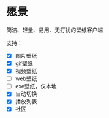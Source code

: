 # 愿景

简洁、轻量、易用、无打扰的壁纸客户端

支持：

- [x] 图片壁纸
- [x] gif壁纸
- [x] 视频壁纸
- [ ] web壁纸
- [ ] exe壁纸，仅本地
- [x] 自动切换
- [x] 播放列表
- [x] 社区
